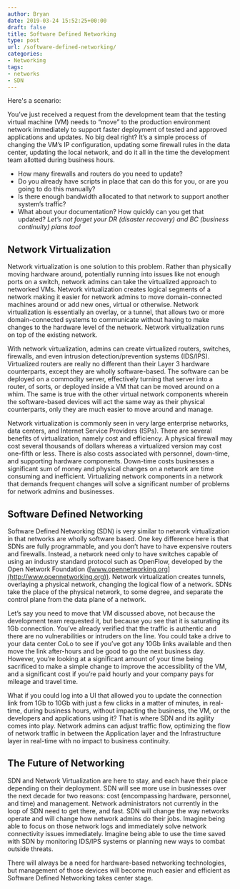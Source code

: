 ```yaml
---
author: Bryan
date: 2019-03-24 15:52:25+00:00
draft: false
title: Software Defined Networking
type: post
url: /software-defined-networking/
categories:
- Networking
tags:
- networks
- SDN
---
```


Here's a scenario:

You’ve just received a request from the development team that the testing virtual machine (VM) needs to “move” to the production environment network immediately to support faster deployment of tested and approved applications and updates. No big deal right? It’s a simple process of changing the VM’s IP configuration, updating some firewall rules in the data center, updating the local network, and do it all in the time the development team allotted during business hours.

* How many firewalls and routers do you need to update?
* Do you already have scripts in place that can do this for you, or are you going to do this manually?
* Is there enough bandwidth allocated to that network to support another system’s traffic?
* What about your documentation? How quickly can you get that updated? *Let’s not forget your DR (disaster recovery) and BC (business continuity) plans too!*

## Network Virtualization

Network virtualization is one solution to this problem. Rather than physically moving hardware around, potentially running into issues like not enough ports on a switch, network admins can take the virtualized approach to networked VMs. Network virtualization creates logical segments of a network making it easier for network admins to move domain-connected machines around or add new ones, virtual or otherwise. Network virtualization is essentially an overlay, or a tunnel, that allows two or more domain-connected systems to communicate without having to make changes to the hardware level of the network. Network virtualization runs on top of the existing network.

With network virtualization, admins can create virtualized routers, switches, firewalls, and even intrusion detection/prevention systems (IDS/IPS). Virtualized routers are really no different than their Layer 3 hardware counterparts, except they are wholly software-based. The software can be deployed on a commodity server, effectively turning that server into a router, of sorts, or deployed inside a VM that can be moved around on a whim. The same is true with the other virtual network components wherein the software-based devices will act the same way as their physical counterparts, only they are much easier to move around and manage.

Network virtualization is commonly seen in very large enterprise networks, data centers, and Internet Service Providers (ISPs). There are several benefits of virtualization, namely cost and efficiency. A physical firewall may cost several thousands of dollars whereas a virtualized version may cost one-fifth or less. There is also costs associated with personnel, down-time, and supporting hardware components. Down-time costs businesses a significant sum of money and physical changes on a network are time consuming and inefficient. Virtualizing network components in a network that demands frequent changes will solve a significant number of problems for network admins and businesses.

## Software Defined Networking

Software Defined Networking (SDN) is very similar to network virtualization in that networks are wholly software based. One key difference here is that SDNs are fully programmable, and you don’t have to have expensive routers and firewalls. Instead, a network need only to have switches capable of using an industry standard protocol such as OpenFlow, developed by the Open Network Foundation ([www.opennetworking.org](http://www.opennetworking.org)). Network virtualization creates tunnels, overlaying a physical network, changing the logical flow of a network. SDNs take the place of the physical network, to some degree, and separate the control plane from the data plane of a network.

Let’s say you need to move that VM discussed above, not because the development team requested it, but because you see that it is saturating its 1Gb connection. You’ve already verified that the traffic is authentic and there are no vulnerabilities or intruders on the line. You could take a drive to your data center CoLo to see if you’ve got any 10Gb links available and then move the link after-hours and be good to go the next business day. However, you’re looking at a significant amount of your time being sacrificed to make a simple change to improve the accessibility of the VM, and a significant cost if you’re paid hourly and your company pays for mileage and travel time.

What if you could log into a UI that allowed you to update the connection link from 1Gb to 10Gb with just a few clicks in a matter of minutes, in real-time, during business hours, without impacting the business, the VM, or the developers and applications using it? That is where SDN and its agility comes into play. Network admins can adjust traffic flow, optimizing the flow of network traffic in between the Application layer and the Infrastructure layer in real-time with no impact to business continuity.

## The Future of Networking

SDN and Network Virtualization are here to stay, and each have their place depending on their deployment. SDN will see more use in businesses over the next decade for two reasons: cost (encompassing hardware, personnel, and time) and management. Network administrators not currently in the loop of SDN need to get there, and fast. SDN will change the way networks operate and will change how network admins do their jobs. Imagine being able to focus on those network logs and immediately solve network connectivity issues immediately. Imagine being able to use the time saved with SDN by monitoring IDS/IPS systems or planning new ways to combat outside threats.

There will always be a need for hardware-based networking technologies, but management of those devices will become much easier and efficient as Software Defined Networking takes center stage.